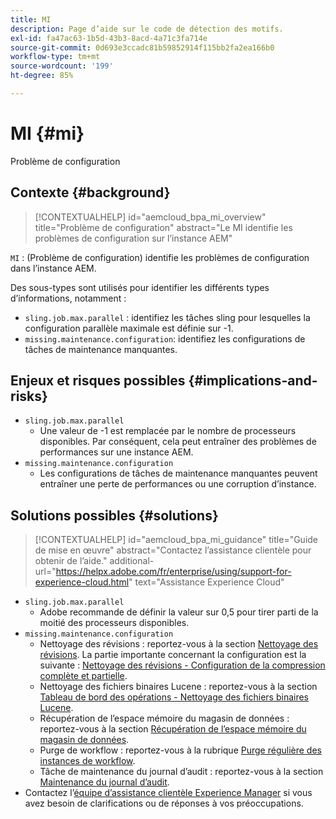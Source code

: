 ```yaml
---
title: MI
description: Page d’aide sur le code de détection des motifs.
exl-id: fa47ac63-1b5d-43b3-8acd-4a71c3fa714e
source-git-commit: 0d693e3ccadc81b59852914f115bb2fa2ea166b0
workflow-type: tm+mt
source-wordcount: '199'
ht-degree: 85%

---
```


# MI {#mi}

Problème de configuration

## Contexte {#background}

>[!CONTEXTUALHELP]
>id="aemcloud_bpa_mi_overview"
>title="Problème de configuration"
>abstract="Le MI identifie les problèmes de configuration sur l’instance AEM"

`MI` : (Problème de configuration) identifie les problèmes de configuration dans l’instance AEM.

Des sous-types sont utilisés pour identifier les différents types d’informations, notamment :

* `sling.job.max.parallel` : identifiez les tâches sling pour lesquelles la configuration parallèle maximale est définie sur -1.
* `missing.maintenance.configuration`: identifiez les configurations de tâches de maintenance manquantes.

## Enjeux et risques possibles {#implications-and-risks}

* `sling.job.max.parallel`
   * Une valeur de -1 est remplacée par le nombre de processeurs disponibles. Par conséquent, cela peut entraîner des problèmes de performances sur une instance AEM.
* `missing.maintenance.configuration`
   * Les configurations de tâches de maintenance manquantes peuvent entraîner une perte de performances ou une corruption d’instance.

## Solutions possibles {#solutions}

>[!CONTEXTUALHELP]
>id="aemcloud_bpa_mi_guidance"
>title="Guide de mise en œuvre"
>abstract="Contactez l’assistance clientèle pour obtenir de l’aide."
>additional-url="https://helpx.adobe.com/fr/enterprise/using/support-for-experience-cloud.html" text="Assistance Experience Cloud"

* `sling.job.max.parallel`
   * Adobe recommande de définir la valeur sur 0,5 pour tirer parti de la moitié des processeurs disponibles.
* `missing.maintenance.configuration`
   * Nettoyage des révisions : reportez-vous à la section [Nettoyage des révisions](https://experienceleague.adobe.com/fr/docs/experience-manager-65/content/implementing/deploying/deploying/revision-cleanup). La partie importante concernant la configuration est la suivante : [Nettoyage des révisions - Configuration de la compression complète et partielle](https://experienceleague.adobe.com/fr/docs/experience-manager-65/content/implementing/deploying/deploying/revision-cleanup).
   * Nettoyage des fichiers binaires Lucene : reportez-vous à la section [Tableau de bord des opérations - Nettoyage des fichiers binaires Lucene](https://experienceleague.adobe.com/fr/docs/experience-manager-65/content/sites/administering/operations/operations-dashboard#lucene-binaries-cleanup).
   * Récupération de l’espace mémoire du magasin de données : reportez-vous à la section [Récupération de l’espace mémoire du magasin de données](https://experienceleague.adobe.com/fr/docs/experience-manager-65/content/sites/administering/operations/data-store-garbage-collection).
   * Purge de workflow : reportez-vous à la rubrique [Purge régulière des instances de workflow](https://experienceleague.adobe.com/fr/docs/experience-manager-65/content/sites/administering/operations/workflows-administering#regular-purging-of-workflow-instances).
   * Tâche de maintenance du journal d’audit : reportez-vous à la section [Maintenance du journal d’audit](https://experienceleague.adobe.com/fr/docs/experience-manager-65/content/sites/administering/operations/operations-audit-log).
* Contactez l’[équipe d’assistance clientèle Experience Manager](https://helpx.adobe.com/fr/enterprise/using/support-for-experience-cloud.html) si vous avez besoin de clarifications ou de réponses à vos préoccupations.

